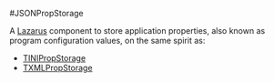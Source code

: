 #JSONPropStorage

A [Lazarus](http://www.lazarus-ide.org) component to store application properties, also known as program configuration values, on the same spirit as:

 * [TINIPropStorage](http://wiki.freepascal.org/TINIPropStorage)
 * [TXMLPropStorage](http://wiki.freepascal.org/TXMLPropStorage)
